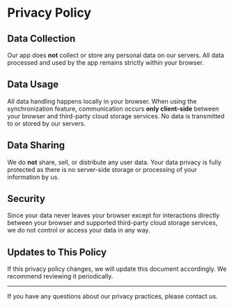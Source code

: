 # Privacy Policy

## Data Collection

Our app does **not** collect or store any personal data on our servers. All data processed and used by the app remains strictly within your browser.

## Data Usage

All data handling happens locally in your browser. When using the synchronization feature, communication occurs **only client-side** between your browser and third-party cloud storage services. No data is transmitted to or stored by our servers.

## Data Sharing

We do **not** share, sell, or distribute any user data. Your data privacy is fully protected as there is no server-side storage or processing of your information by us.

## Security

Since your data never leaves your browser except for interactions directly between your browser and supported third-party cloud storage services, we do not control or access your data in any way.

## Updates to This Policy

If this privacy policy changes, we will update this document accordingly. We recommend reviewing it periodically.

---

If you have any questions about our privacy practices, please contact us.
